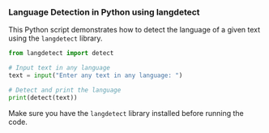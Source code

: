 ### Language Detection in Python using langdetect 

This Python script demonstrates how to detect the language of a given text using the `langdetect` library.

```python
from langdetect import detect 

# Input text in any language 
text = input("Enter any text in any language: ") 

# Detect and print the language 
print(detect(text))
```

Make sure you have the `langdetect` library installed before running the code.